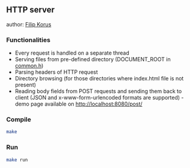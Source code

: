## HTTP server
author: [Filip Korus](https://github.com/filipkorus/)

### Functionalities
- Every request is handled on a separate thread
- Serving files from pre-defined directory (DOCUMENT_ROOT in [common.h](common.h))
- Parsing headers of HTTP request
- Directory browsing (for those directories where index.html file is not present)
- Reading body fields from POST requests and sending them back to client (JSON and x-www-form-urlencoded formats are supported) - demo page available on [http://localhost:8080/post/](www/post/index.html)

### Compile
```bash
make
```

### Run
```bash
make run
```
